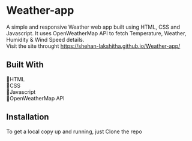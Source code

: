 # Weather-app
A simple and responsive Weather web app built using HTML, CSS and Javascript. It uses OpenWeatherMap API to fetch Temperature, Weather, Humidity & Wind Speed details.<br>
Visit the site throught https://shehan-lakshitha.github.io/Weather-app/

## Built With
💠HTML <br>
💠CSS <br>
💠Javascript <br>
💠OpenWeatherMap API <br>

## Installation
To get a local copy up and running, just Clone the repo
